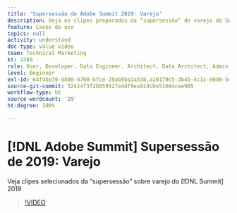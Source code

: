 ```yaml
---
title: 'Supersessão do Adobe Summit 2019: Varejo'
description: Veja os clipes preparados da “supersessão” de varejo do Summit 2019
feature: Casos de uso
topics: null
activity: understand
doc-type: value video
team: Technical Marketing
kt: 4389
role: User, Developer, Data Engineer, Architect, Data Architect, Admin, Leader
level: Beginner
exl-id: 64f4be39-9800-4700-bfce-29ab9ba1a338,a20179c5-3b45-4c1c-90d0-54f7fd6a3bd1,a20179c5-3b45-4c1c-90d0-54f7fd6a3bd1,64f4be39-9800-4700-bfce-29ab9ba1a338
source-git-commit: 32424f3f2b05952fe4df9ea91dcbe51684cee905
workflow-type: ht
source-wordcount: '29'
ht-degree: 100%

---
```


# [!DNL Adobe Summit] Supersessão de 2019: Varejo

Veja clipes selecionados da “supersessão” sobre varejo do [!DNL Summit] 2019

>[!VIDEO](https://video.tv.adobe.com/v/30549/?quality=12)
